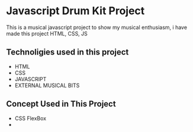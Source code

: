 # Javascript Drum Kit Project
This is a musical javascript project to show my musical enthusiasm, i have made this project HTML, CSS, JS

## Technoligies used in this project
  - HTML
  - CSS
  - JAVASCRIPT
  - EXTERNAL MUSICAL BITS

## Concept Used in This Project
  - CSS FlexBox
  - 
